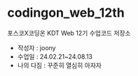 # codingon_web_12th
포스코X코딩온 KDT Web 12기 수업코드 저장소

- 작성자 : joony 
- 수업일 : 24.02.21~24.08.13
- 나의 다짐 : 꾸준히 열심히 아자자